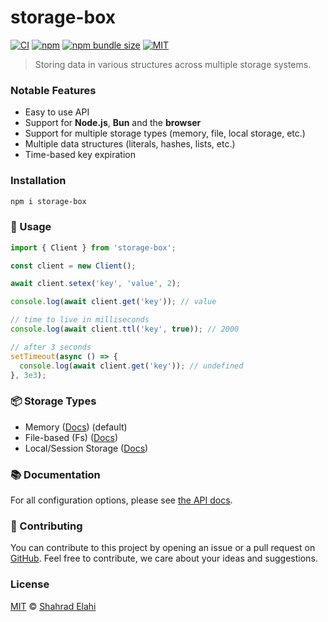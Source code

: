 # storage-box

[![CI](https://github.com/shahradelahi/storage-box/actions/workflows/ci.yml/badge.svg)](https://github.com/shahradelahi/storage-box/actions/workflows/ci.yml)
[![npm](https://img.shields.io/npm/v/storage-box)](https://www.npmjs.com/package/storage-box)
[![npm bundle size](https://packagephobia.now.sh/badge?p=storage-box)](https://packagephobia.now.sh/result?p=storage-box)
[![MIT](https://img.shields.io/badge/License-MIT-green.svg)](https://opensource.org/licenses/MIT)

> Storing data in various structures across multiple storage systems.

### Notable Features

- Easy to use API
- Support for **Node.js**, **Bun** and the **browser**
- Support for multiple storage types (memory, file, local storage, etc.)
- Multiple data structures (literals, hashes, lists, etc.)
- Time-based key expiration

### Installation

```bash
npm i storage-box
```

### 📖 Usage

```typescript
import { Client } from 'storage-box';

const client = new Client();

await client.setex('key', 'value', 2);

console.log(await client.get('key')); // value

// time to live in milliseconds
console.log(await client.ttl('key', true)); // 2000

// after 3 seconds
setTimeout(async () => {
  console.log(await client.get('key')); // undefined
}, 3e3);
```

### 📦 Storage Types

- Memory ([Docs](docs/driver-memory.md)) (default)
- File-based (Fs) ([Docs](docs/driver-fs.md))
- Local/Session Storage ([Docs](docs/driver-browser.md))

### 📚 Documentation

For all configuration options, please see [the API docs](https://paka.dev/npm/storage-box/api).

### 🤝 Contributing

You can contribute to this project by opening an issue or a pull request
on [GitHub](https://github.com/shahradelahi/storage-box). Feel free to contribute, we care about your ideas and
suggestions.

### License

[MIT](/LICENSE) © [Shahrad Elahi](https://github.com/shahradelahi)
